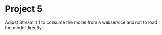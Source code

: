 # Project 5

Adjust Streamlit 1 to consume the model from a webservice and not to load the model directly.